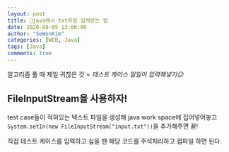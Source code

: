 ```yaml
---
layout: post
title: 💾java에서 txt파일 입력받는 법
date: 2020-08-05 13:00:00
author: "SeWonKim"
categories: [WEB, Java]
tags: [Java]
comments: true
---
```


알고리즘 풀 때 제일 귀찮은 것 = _테스트 케이스 일일이 입력해넣기😕_

## FileInputStream을 사용하자!

test case들이 적혀있는 텍스트 파일을 생성해 java work space에 집어넣어놓고  
`System.setIn(new FileInputStream("input.txt"))`을 추가해주면 끝!

직접 테스트 케이스를 입력하고 싶을 땐 해당 코드를 주석처리하고 컴파일 하면 된다.

